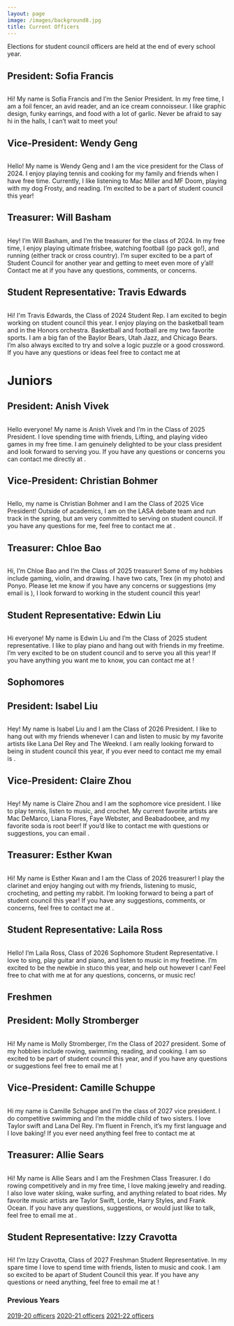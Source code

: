 ```yaml
---
layout: page
image: /images/background8.jpg
title: Current Officers
---
```

Elections for student council officers are held at the end of every school year.
## President: Sofia Francis
<figure style="width: 400px" class="align-center">
  <img src="{{ '/images/sofia_francis - 1.jpeg'  | absolute_url }}" alt="">
</figure>
Hi! My name is Sofia Francis and I’m the Senior President. In my free time, I am a foil fencer, an avid reader, and an ice cream connoisseur. I like graphic design, funky earrings, and food with a lot of garlic. Never be afraid to say hi in the halls, I can’t wait to meet you!

## Vice-President: Wendy Geng
<figure style="width: 400px" class="align-center">
  <img src="{{ '/images/wendy.jpeg' | absolute_url }}" alt="">
</figure>
Hello! My name is Wendy Geng and I am the vice president for the Class of 2024. I enjoy playing tennis and cooking for my family and friends when I have free time. Currently, I like listening to Mac Miller and MF Doom, playing with my dog Frosty, and reading. I’m excited to be a part of student council this year!

## Treasurer: Will Basham
<figure style="width: 350px" class="align-center">
  <img src="{{ '/images/will2022.jpeg' | absolute_url }}" alt="">
</figure>
Hey! I’m Will Basham, and I’m the treasurer for the class of 2024. In my free time, I enjoy playing ultimate frisbee, watching football (go pack go!), and running (either track or cross country). I’m super excited to be a part of Student Council for another year and getting to meet even more of y’all! Contact me at <will@willbasham.com> if you have any questions, comments, or concerns. 

## Student Representative: Travis Edwards
<figure style="width: 400px" class="align-center">
  <img src="{{ '/images/travis2022.png' | absolute_url }}" alt="">
</figure>
Hi! I'm Travis Edwards, the Class of 2024 Student Rep. I am excited to begin working on student council this year. I enjoy playing on the basketball team and in the Honors orchestra. Basketball and football are my two favorite sports. I am a big fan of the Baylor Bears, Utah Jazz, and Chicago Bears. I’m also always excited to try and solve a logic puzzle or a good crossword. If you have any questions or ideas feel free to contact me at <Travispedwards@gmail.com>

# Juniors
## President: Anish Vivek
<figure style="width: 400px" class="align-center">
  <img src="{{ '/images/AnishVivek11.png' | absolute_url }}" alt="">
</figure>
Hello everyone! My name is Anish Vivek and I’m in the Class of 2025 President. I love spending time with friends, Lifting, and playing video games in my free time. I am genuinely delighted to be your class president and look forward to serving you. If you have any questions or concerns you can contact me directly at <awsmanish1@gmail.com>.

## Vice-President: Christian Bohmer
<figure style="width: 400px" class="align-center">
  <img src="{{ '/images/11Christian Bohmer.jpg' | absolute_url }}" alt="">
</figure>
Hello, my name is Christian Bohmer and I am the Class of 2025 Vice President! Outside of academics, I am on the LASA debate team and run track in the spring, but am very committed to serving on student council. If you have any questions for me, feel free to contact me at <critbohmer@gmail.com>.

## Treasurer: Chloe Bao
<figure style="width: 350px" class="align-center">
  <img src="{{ '/images/chloe2022.jpeg' | absolute_url }}" alt="">
</figure>
Hi, I’m Chloe Bao and I’m the Class of 2025 treasurer! Some of my hobbies include gaming, violin, and drawing. I have two cats, Trex (in my photo) and Ponyo. Please let me know if you have any concerns or suggestions (my email is <lovelychloebao@yahoo.com>), I look forward to working in the student council this year!

## Student Representative: Edwin Liu
<figure style="width: 400px" class="align-center">
  <img src="{{ '/images/Edwin_Liu.jpeg' | absolute_url }}" alt="">
</figure>
Hi everyone! My name is Edwin Liu and I’m the Class of 2025 student representative. I like to play piano and hang out with friends in my freetime. I’m very excited to be on student council and to serve you all this year! If you have anything you want me to know, you can contact me at <liu.edwin07@gmail.com>!

## Sophomores
## President: Isabel Liu
<figure style="width: 400px" class="align-center">
  <img src="{{ '/images/10_Isabel Liu.jpg' | absolute_url }}" alt="">
</figure>
Hey! My name is Isabel Liu and I am the Class of 2026 President. I like to hang out with my friends whenever I can and listen to music by my favorite artists like Lana Del Rey and The Weeknd. I am really looking forward to being in student council this year, if you ever need to contact me my email is <isabelsliu08@gmail.com>.

## Vice-President: Claire Zhou
<figure style="width: 400px" class="align-center">
  <img src="{{ '/images/10 - Claire Zhou.JPG' | absolute_url }}" alt="">
</figure>
Hey! My name is Claire Zhou and I am the sophomore vice president. I like to play tennis, listen to music, and crochet. My current favorite artists are Mac DeMarco, Liana Flores, Faye Webster, and Beabadoobee, and my favorite soda is root beer! If you’d like to contact me with questions or suggestions, you can email <z.claire127@gmail.com>.

## Treasurer: Esther Kwan
<figure style="width: 350px" class="align-center">
  <img src="{{ '/images/10 - Esther Kwan.jpeg' | absolute_url }}" alt="">
</figure>
Hi! My name is Esther Kwan and I am the Class of 2026 treasurer! I play the clarinet and enjoy hanging out with my friends, listening to music, crocheting, and petting my rabbit. I’m looking forward to being a part of student council this year! If you have any suggestions, comments, or concerns, feel free to contact me at <estherkwan26@gmail.com>. 

## Student Representative: Laila Ross
<figure style="width: 400px" class="align-center">
  <img src="{{ '/images/10LailaRoss.jpg' | absolute_url }}" alt="">
</figure>
Hello! I’m Laila Ross, Class of 2026 Sophomore Student Representative. I love to sing, play guitar and piano, and listen to music in my freetime. I’m excited to be the newbie in stuco this year, and help out however I can! Feel free to chat with me at <lailakr26@gmail.com> for any questions, concerns, or music rec! 

## Freshmen
## President: Molly Stromberger
<figure style="width: 400px" class="align-center">
  <img src="{{ '' | absolute_url }}" alt="">
</figure>
Hi! My name is Molly Stromberger, I’m the Class of 2027 president. Some of my hobbies include rowing, swimming, reading, and cooking. I am so excited to be part of student council this year, and if you have any questions or suggestions feel free to email me at <molly.stromberger@gmail.com>!

## Vice-President: Camille Schuppe
<figure style="width: 400px" class="align-center">
  <img src="{{ '/images/9 - Camille Schuppe.jpeg' | absolute_url }}" alt="">
</figure>
Hi my name is Camille Schuppe and I’m the class of 2027 vice president. I do competitive swimming and I’m the middle child of two sisters. I love Taylor swift and Lana Del Rey. I’m fluent in French, it’s my first language and I love baking! If you ever need anything feel free to contact me at <camille.schuppe10@gmail.com>

## Treasurer: Allie Sears
<figure style="width: 350px" class="align-center">
  <img src="{{ '/images/AllieSears9.jpeg' | absolute_url }}" alt="">
</figure>
Hi! My name is Allie Sears and I am the Freshmen Class Treasurer. I do rowing competitively and in my free time, I love making jewelry and reading. I also love water skiing, wake surfing, and anything related to boat rides. My favorite music artists are Taylor Swift, Lorde, Harry Styles, and Frank Ocean. If you have any questions, suggestions, or would just like to talk, feel free to email me at <allie.a.sears@gmail.com>.

## Student Representative: Izzy Cravotta
<figure style="width: 400px" class="align-center">
  <img src="{{ '/images/IzzyCravotta9.png' | absolute_url }}" alt="">
</figure>
Hi! I’m Izzy Cravotta, Class of 2027 Freshman Student Representative. In my spare time I love to spend time with friends, listen to music and cook. I am so excited to be apart of Student Council this year. If you have any questions or need anything, feel free to email me at <izzydorsey@icloud.com>! 

### Previous Years
[2019-20 officers](https://lasastuco.org/Current-Officers/2019-20-Officers/)
[2020-21 officers](https://lasastuco.org/Current-Officers/2020-21-Officers/)
[2021-22 officers](https://lasastuco.org/Current-Officers/2021-22-Officers/)